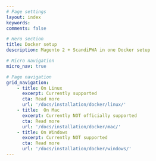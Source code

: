 ```yaml
---
# Page settings
layout: index
keywords:
comments: false

# Hero section
title: Docker setup
description: Magento 2 + ScandiPWA in one Docker setup

# Micro navigation
micro_nav: true

# Page navigation
grid_navigation:
    - title: On Linux
      excerpt: Currently supported
      cta: Read more
      url: '/docs/installation/docker/linux/'
    - title:  On Mac
      excerpt: Currently NOT officially supported
      cta: Read more
      url: '/docs/installation/docker/mac/'
    - title: On Windows
      excerpt: Currently NOT supported
      cta: Read more
      url: '/docs/installation/docker/windows/'
---
```

